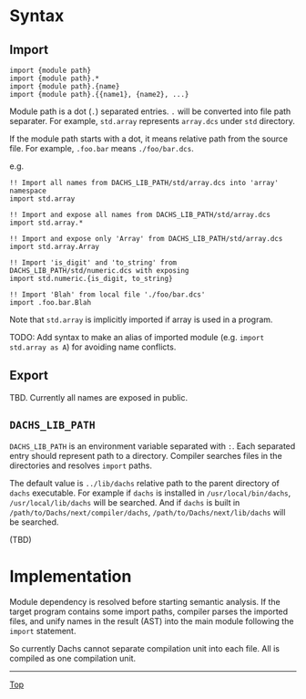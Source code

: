 # Syntax

## Import

```
import {module path}
import {module path}.*
import {module path}.{name}
import {module path}.{{name1}, {name2}, ...}
```

Module path is a dot (`.`) separated entries. `.` will be converted into file path separater.
For example, `std.array` represents `array.dcs` under `std` directory.

If the module path starts with a dot, it means relative path from the source file. For example,
`.foo.bar` means `./foo/bar.dcs`.

e.g.

```
!! Import all names from DACHS_LIB_PATH/std/array.dcs into 'array' namespace
import std.array

!! Import and expose all names from DACHS_LIB_PATH/std/array.dcs
import std.array.*

!! Import and expose only 'Array' from DACHS_LIB_PATH/std/array.dcs
import std.array.Array

!! Import 'is_digit' and 'to_string' from DACHS_LIB_PATH/std/numeric.dcs with exposing
import std.numeric.{is_digit, to_string}

!! Import 'Blah' from local file './foo/bar.dcs'
import .foo.bar.Blah
```

Note that `std.array` is implicitly imported if array is used in a program.

TODO: Add syntax to make an alias of imported module (e.g. `import std.array as A`) for avoiding name conflicts.

## Export

TBD. Currently all names are exposed in public.

## `DACHS_LIB_PATH`

`DACHS_LIB_PATH` is an environment variable separated with `:`. Each separated entry should represent
path to a directory. Compiler searches files in the directories and resolves `import` paths.

The default value is `../lib/dachs` relative path to the parent directory of `dachs` executable.
For example if `dachs` is installed in `/usr/local/bin/dachs`, `/usr/local/lib/dachs` will be
searched. And if `dachs` is built in `/path/to/Dachs/next/compiler/dachs`, `/path/to/Dachs/next/lib/dachs`
will be searched.

(TBD)

# Implementation

Module dependency is resolved before starting semantic analysis.
If the target program contains some import paths, compiler parses the imported files, and unify
names in the result (AST) into the main module following the `import` statement.

So currently Dachs cannot separate compilation unit into each file. All is compiled as one compilation unit.

---
[Top](./README.md)

